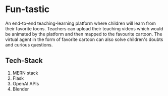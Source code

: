 # Fun-tastic
An end-to-end teaching-learning platform where children will learn from their favorite toons. Teachers can upload their teaching videos which would be animated by the platform and then mapped to the favourite cartoon. The virtual agent in the form of favorite cartoon can also solve children's doubts and curious questions.

## Tech-Stack
1. MERN stack
2. Flask
3. OpenAI APIs
4. Blender
